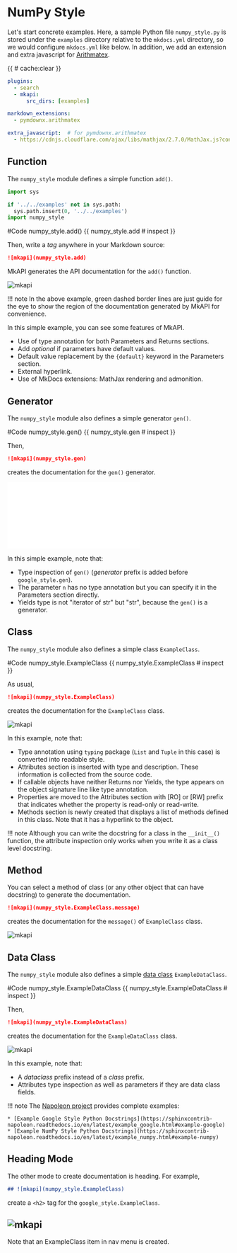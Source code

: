 # NumPy Style

<style type="text/css">
<!--
.mkapi-node {
  border: 2px dashed #88AA88;
}
-->
</style>


Let's start concrete examples. Here, a sample Python file `numpy_style.py` is stored under the `examples` directory relative to the `mkdocs.yml` directory, so we would configure `mkdocs.yml` like below. In addition, we add an extension and extra javascript for [Arithmatex](https://facelessuser.github.io/pymdown-extensions/extensions/arithmatex/).

{{ # cache:clear }}

~~~yml
plugins:
  - search
  - mkapi:
      src_dirs: [examples]

markdown_extensions:
  - pymdownx.arithmatex

extra_javascript:  # for pymdownx.arithmatex
  - https://cdnjs.cloudflare.com/ajax/libs/mathjax/2.7.0/MathJax.js?config=TeX-MML-AM_CHTML
~~~

## Function

The `numpy_style` module defines a simple function `add()`.

```python hide
import sys

if '../../examples' not in sys.path:
  sys.path.insert(0, '../../examples')
import numpy_style
```

#Code numpy_style.add() {{ numpy_style.add # inspect }}

Then, write a *tag* anywhere in your Markdown source:

~~~markdown
![mkapi](numpy_style.add)
~~~

MkAPI generates the API documentation for the `add()` function.

![mkapi](numpy_style.add)

!!! note
    In the above example, green dashed border lines are just guide for the eye to show the region of the documentation generated by MkAPI for convenience.

In this simple example, you can see some features of MkAPI.

* Use of type annotation for both Parameters and Returns sections.
* Add *optional* if parameters have default values.
* Default value replacement by the `{default}` keyword in the Parameters section.
* External hyperlink.
* Use of MkDocs extensions: MathJax rendering and admonition.

## Generator

The `numpy_style` module also defines a simple generator `gen()`.

#Code numpy_style.gen() {{ numpy_style.gen # inspect }}

Then,

~~~markdown
![mkapi](numpy_style.gen)
~~~

creates the documentation for the `gen()` generator.

![mkapi](numpy_style.gen)

In this simple example, note that:

* Type inspection of `gen()` (*generator* prefix is added before `google_style.gen`).
* The parameter `n` has no type annotation but you can specify it in the Parameters section directly.
* Yields type is not "iterator of str" but "str", because the `gen()` is a generator.

## Class

The `numpy_style` module also defines a simple class `ExampleClass`.

#Code numpy_style.ExampleClass {{ numpy_style.ExampleClass # inspect }}

As usual,

~~~markdown
![mkapi](numpy_style.ExampleClass)
~~~

creates the documentation for the `ExampleClass` class.

![mkapi](numpy_style.ExampleClass)

In this example, note that:

* Type annotation using `typing` package (`List` and `Tuple` in this case) is converted into readable style.
* Attributes section is inserted with type and description. These information is collected from the source code.
* If callable objects have neither Returns nor Yields, the type appears on the object signature line like type annotation.
* Properties are moved to the Attributes section with [RO] or [RW] prefix that indicates whether the property is read-only or read-write.
* Methods section is newly created that displays a list of methods defined in this class. Note that it has a hyperlink to the object.

!!! note
    Although you can write the docstring for a class in the `__init__()` function, the attribute inspection only works when you write it as a class level docstring.

## Method

You can select a method of class (or any other object that can have docstring) to generate the documentation.

~~~markdown
![mkapi](numpy_style.ExampleClass.message)
~~~

creates the documentation for the `message()` of `ExampleClass` class.

![mkapi](numpy_style.ExampleClass.message)


## Data Class

The `numpy_style` module also defines a simple [data class](https://docs.python.org/3/library/dataclasses.html) `ExampleDataClass`.

#Code numpy_style.ExampleDataClass {{ numpy_style.ExampleDataClass # inspect }}

Then,

~~~markdown
![mkapi](numpy_style.ExampleDataClass)
~~~

creates the documentation for the `ExampleDataClass` class.

![mkapi](numpy_style.ExampleDataClass)

In this example, note that:

* A *dataclass* prefix instead of a *class* prefix.
* Attributes type inspection as well as parameters if they are data class fields.

!!! note
    The [Napoleon project](https://sphinxcontrib-napoleon.readthedocs.io/en/latest/index.html#) provides complete examples:

    * [Example Google Style Python Docstrings](https://sphinxcontrib-napoleon.readthedocs.io/en/latest/example_google.html#example-google)
    * [Example NumPy Style Python Docstrings](https://sphinxcontrib-napoleon.readthedocs.io/en/latest/example_numpy.html#example-numpy)


## Heading Mode

The other mode to create documentation is heading. For example,

~~~markdown
## ![mkapi](numpy_style.ExampleClass)
~~~

create a `<h2>` tag for the `google_style.ExampleClass`.

## ![mkapi](numpy_style.ExampleClass)

Note that an ExampleClass item in nav menu is created.
